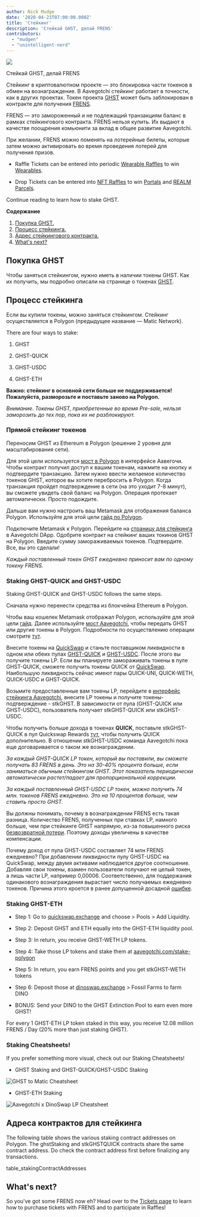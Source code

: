 ```yaml
---
author: Nick Mudge
date: '2020-04-23T07:00:00.000Z'
title: 'Стейкинг'
description: 'Стейкай GHST, делай FRENS'
contributors:
  - "mudgen"
  - "unintelligent-nerd"
---
```



<div class="headerImageContainer">
<img class="headerImage" src="/staking/staking.png">
<p class="headerImageText">Стейкай GHST, делай FRENS</p>
</div>

Стейкинг в криптовалютном проекте — это блокировка части токенов в обмен на вознаграждение. В Aavegotchi стейкинг работает в точности, как в других проектах. Токен проекта [GHST](/posts/ghst) может быть заблокирован в контракте для получения [FRENS](/posts/glossary#frens).

FRENS — это замороженный и не подлежащий транзакциям баланс в рамках стейкингового контракта. FRENS нельзя купить. Их выдают в качестве поощрения комьюнити за вклад в общее развитие Aavegotchi.

При желании, FRENS можно поменять на лотерейные билеты, которые затем можно активировать во время проведения лотерей для получения призов.

* Raffle Tickets can be entered into periodic [Wearable Raffles](/tickets) to win [Wearables](/wearables).

* Drop Tickets can be entered into [NFT Raffles](/tickets) to win [Portals](/portals) and [REALM Parcels](/metaverse).

Continue reading to learn how to stake GHST.

<div class="contentsBox">

**Содержание**

<ol>
<li><a href=#purchasing-ghst>Покупка GHST.</a></li>
<li><a href=#how-to-stake>Процесс стейкинга.</a></li>
<li><a href=#staking-contract-addresses>Адрес стейкингового контракта.</a></li>
<li><a href=#what-s-next->What's next?</a></li>
</ol>

</div>

## Покупка GHST
Чтобы заняться стейкингом, нужно иметь в наличии токены GHST. Как их получить, мы подробно описали на странице о токенах [GHST](/posts/ghst).

## Процесс стейкинга
Если вы купили токены, можно заняться стейкингом. Стейкинг осуществляется в Polygon (предыдущее название — Matic Network).

There are four ways to stake:

1. GHST

2. GHST-QUICK

3. GHST-USDC

4. GHST-ETH

**Важно: стейкинг в основной сети больше не поддерживается! Пожалуйста, разморозьте и поставьте заново на Polygon.**

*Внимание. Токены GHST, приобретенные во время Pre-sale, нельзя заморозить до тех пор, пока их не разблокируют.*

### Прямой стейкинг токенов

Переносим GHST из Ethereum в Polygon (решение 2 уровня для масштабирования сети).

Для этой цели используется [мост в Polygon](https://aavegotchi.com/bridge) в интерфейсе Аавегочи. Чтобы контракт получил доступ к вашим токенам, нажмите на кнопку и подтвердите транзакцию. Затем нужно ввести желаемое количество токенов GHST, которое вы хотите перебросить в Polygon. Когда транзакция пройдет подтверждение в сети (на это уходит 7-8 минут), вы сможете увидеть свой баланс на Polygon. Операция протекает автоматически. Просто подождите.

Дальше вам нужно настроить ваш Metamask для отображения баланса Polygon. Используйте для этой цели [гайд по Polygon](/polygon).

Подключите Metamask к Polygon. Перейдите на [страницу для стейкинга](https://aavegotchi.com/stake-polygon) в Aavegotchi DApp. Одобрите контракт на стейкинг ваших токинов GHST на Polygon. Введите сумму замораживаемых токенов. Подтвердите. Все, вы это сделали!

*Каждый поставленный токен GHST ежедневно приносит вам по одному токену FRENS.*

### Staking GHST-QUICK and GHST-USDC

Staking GHST-QUICK and GHST-USDC follows the same steps.

Сначала нужно перенести средства из блокчейна Ethereum в Polygon.

Чтобы ваш кошелек Metamask отображал Polygon, используйте для этой цели [гайд](/polygon). Далее используйте [мост Aavegotchi](https://aavegotchi.com/bridge), чтобы передать GHST или другие токены в Polygon. Подробности по осуществлению операции смотрите [тут](/matokens).

Внесите токены на [QuickSwap](https://quickswap.exchange) и станьте поставщиком ликвидности в одном или обеих пулах [GHST-QUICK](https://info.quickswap.exchange/pair/0x8b1fd78ad67c7da09b682c5392b65ca7caa101b9) и [GHST-USDC](https://info.quickswap.exchange/pair/0x096c5ccb33cfc5732bcd1f3195c13dbefc4c82f4). После этого вы получите токены LP. Если вы планируете замораживать токены в пуле GHST-QUICK, сможете получить токены QUICK от [QuickSwap](https://quickswap.exchange). Наибольшую ликвидность сейчас имеют пары QUICK-UNI, QUICK-WETH, QUICK-USDC и GHST-QUICK.

Возьмите предоставленные вам токены LP, перейдите в [интерфейс стейкинга Aavegotchi](https://aavegotchi.com/stake-polygon), внесите LP токены и получите токены-подтверждение - stkGHST. В зависимости от пула (GHST-QUICK или GHST-USDC), пользователь получает stkGHST-QUICK или stkGHST-USDC.

Чтобы получить больше дохода в токенах **QUICK**, поставьте stkGHST-QUICK в пул Quickswap Rewards [тут](https://quickswap.exchange/#/quick), чтобы получить QUICK дополнительно.  В отношении stkGHST-USDC команда Aavegotchi пока еще договаривается о таком же вознаграждении.

*За каждый GHST-QUICK LP токен, который вы поставили, вы сможете получать 83 FRENS в день. Это на 30-40% процента больше, если заниматься обычным стейкингом GHST. Этот показатель периодически автоматически растет/падает для пропорциональной коррекции.*

*За каждый поставленный GHST-USDC LP токен, можно получить 74 млн. токенов FRENS ежедневно. Это на 10 процентов больше, чем ставить просто GHST.*

Вы должны понимать, почему в вознаграждении FRENS есть такая разница. Количество FRENS, полученных при ставках LP, намного больше, чем при стейкинге GHST напрямую, из-за повышенного риска [безвозвратной потери](/glossary#impermanent-loss). Поэтому доходы увеличены в качестве компенсации.

Почему доход от пула GHST-USDC составляет 74 млн FRENS ежедневно? При добавлении ликвидности пулу GHST-USDC на QuickSwap, между двумя активами наблюдается другое соотношение. Добавляя свои токены, взамен пользователи получают не целый токен, а лишь части LP, например 0,00006. Соответственно, для поддержания одинакового вознаграждения вырастает число получаемых ежедневно токенов. Причина этого кроется в ранее допущенной досадной [ошибке](https://twitter.com/coderdannn/status/1362423402871447554).

### Staking GHST-ETH

* Step 1: Go to [quickswap.exchange](https://quickswap.exchange/) and choose > Pools > Add Liquidity.

* Step 2: Deposit GHST and ETH equally into the GHST-ETH liquidity pool.

* Step 3: In return, you receive GHST-WETH LP tokens.

* Step 4: Take those LP tokens and stake them at [aavegotchi.com/stake-polygon](https://aavegotchi.com/stake-polygon)

* Step 5: In return, you earn FRENS points and you get stkGHST-WETH tokens

* Step 6: Deposit those at [dinoswap.exchange](https://dinoswap.exchange/) > Fossil Farms to farm DINO

* BONUS: Send your DINO to the GHST Extinction Pool to earn even more GHST!

For every 1 GHST-ETH LP token staked in this way, you receive 12.08 million FRENS / Day (20% more than just staking GHST).

### Staking Cheatsheets!

If you prefer something more visual, check out our Staking Cheatsheets!

* GHST Staking and GHST-QUICK/GHST-USDC Staking

<img class = "bodyImage" src = "/staking/GHST-to-Matic-Cheatsheet.png" alt = "GHST to Matic Cheatsheet" />

* GHST-ETH Staking

<img class = "bodyImage" src = "/staking/aavegotchi-dinoswap-lp-cheatsheet.png" alt = "Aavegotchi x DinoSwap LP Cheatsheet" />

## Адреса контрактов для стейкинга

The following table shows the various staking contract addresses on Polygon. The ghstStaking and stkGHSTQUICK contracts share the same contract address. Do check the contract address first before finalizing any transactions.

table_stakingContractAddresses

## What's next?

So you've got some FRENS now eh? Head over to the [Tickets page](/tickets) to learn how to purchase tickets with FRENS and to participate in Raffles!